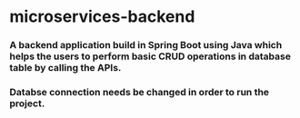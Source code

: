 # microservices-backend
### A backend application build in Spring Boot using Java which helps the users to perform basic CRUD operations in database table by calling the APIs.
### Databse connection needs be changed in order to run the project.

